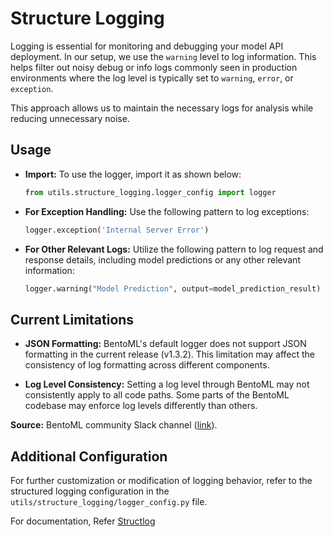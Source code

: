 # Structure Logging

Logging is essential for monitoring and debugging your model API deployment. In our setup, we use the `warning` level to log information. This helps filter out noisy debug or info logs commonly seen in production environments where the log level is typically set to `warning`, `error`, or `exception`.

This approach allows us to maintain the necessary logs for analysis while reducing unnecessary noise.

## Usage

- **Import:** To use the logger, import it as shown below:
  ```python
  from utils.structure_logging.logger_config import logger
  ```

- **For Exception Handling:** Use the following pattern to log exceptions:
  ```python
  logger.exception('Internal Server Error')
  ```
- **For Other Relevant Logs:** Utilize the following pattern to log request and response details, including
  model predictions or any other relevant information:
  ```python
  logger.warning("Model Prediction", output=model_prediction_result)
  ```

## Current Limitations

- **JSON Formatting:** BentoML's default logger does not support JSON formatting in the current release (v1.3.2). This limitation may affect the consistency of log formatting across different components.

- **Log Level Consistency:** Setting a log level through BentoML may not consistently apply to all code paths. Some parts of the BentoML codebase may enforce log levels differently than others.

**Source:**
BentoML community Slack channel ([link](https://bentoml.slack.com/archives/CKRANBHPH/p1716802490310329)).

## Additional Configuration

For further customization or modification of logging behavior, refer to the structured logging configuration in
the `utils/structure_logging/logger_config.py` file.

For documentation, Refer [Structlog](https://www.structlog.org/en/stable/why.html)

